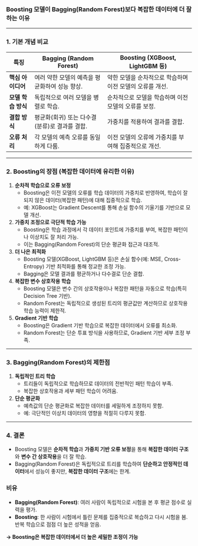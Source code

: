 ### Boosting 모델이 Bagging(Random Forest)보다 복잡한 데이터에 더 잘하는 이유

---

### **1. 기본 개념 비교**

| **특징** | **Bagging (Random Forest)** | **Boosting (XGBoost, LightGBM 등)** |
| --- | --- | --- |
| **핵심 아이디어** | 여러 약한 모델의 예측을 평균화하여 성능 향상. | 약한 모델을 순차적으로 학습하며 이전 모델의 오류를 개선. |
| **모델 학습 방식** | 독립적으로 여러 모델을 병렬로 학습. | 순차적으로 모델을 학습하며 이전 모델의 오류를 보정. |
| **결합 방식** | 평균화(회귀) 또는 다수결(분류)로 결과를 결합. | 가중치를 적용하여 결과를 결합. |
| **오류 처리** | 각 모델의 예측 오류를 동일하게 다룸. | 이전 모델의 오류에 가중치를 부여해 집중적으로 개선. |

---

### **2. Boosting의 장점 (복잡한 데이터에 유리한 이유)**

1. **순차적 학습으로 오류 보정**
    - Boosting은 이전 모델의 오류를 학습 데이터의 가중치로 반영하여, 학습이 잘되지 않은 데이터(복잡한 패턴)에 대해 집중적으로 학습.
    - 예: XGBoost는 Gradient Descent를 통해 손실 함수의 기울기를 기반으로 모델 개선.
2. **가중치 조정으로 극단적 학습 가능**
    - Boosting은 학습 과정에서 각 데이터 포인트에 가중치를 부여, 복잡한 패턴이나 이상치도 잘 처리 가능.
    - 이는 Bagging(Random Forest)의 단순 평균화 접근과 대조적.
3. **더 나은 최적화**
    - Boosting 모델(XGBoost, LightGBM 등)은 손실 함수(예: MSE, Cross-Entropy) 기반 최적화를 통해 정교한 조정 가능.
    - Bagging은 모델 결과를 평균하거나 다수결로 단순 결합.
4. **복잡한 변수 상호작용 학습**
    - Boosting 모델은 변수 간의 상호작용이나 복잡한 패턴을 자동으로 학습(특히 Decision Tree 기반).
    - Random Forest는 독립적으로 생성된 트리의 평균값만 계산하므로 상호작용 학습 능력이 제한적.
5. **Gradient 기반 학습**
    - Boosting은 Gradient 기반 학습으로 복잡한 데이터에서 오류를 최소화.
    - Random Forest는 단순 투표 방식을 사용하므로, Gradient 기반 세부 조정 부족.

---

### **3. Bagging(Random Forest)의 제한점**

1. **독립적인 트리 학습**
    - 트리들이 독립적으로 학습하므로 데이터의 전반적인 패턴 학습이 부족.
    - 복잡한 상호작용과 세부 패턴 학습이 어려움.
2. **단순 평균화**
    - 예측값의 단순 평균화로 복잡한 데이터를 세밀하게 조정하지 못함.
    - 예: 극단적인 이상치 데이터의 영향을 적절히 다루지 못함.

---

### **4. 결론**

- Boosting 모델은 **순차적 학습**과 **가중치 기반 오류 보정**을 통해 **복잡한 데이터 구조**와 **변수 간 상호작용**을 더 잘 학습.
- Bagging(Random Forest)은 독립적으로 트리를 학습하여 **단순하고 안정적인 데이터**에서 성능이 좋지만, **복잡한 데이터 구조**에는 한계.

### **비유**

- **Bagging(Random Forest)**: 여러 사람이 독립적으로 시험을 본 후 평균 점수로 실력을 평가.
- **Boosting**: 한 사람이 시험에서 틀린 문제를 집중적으로 복습하고 다시 시험을 봄. 반복 학습으로 점점 더 높은 성적을 얻음.

**→ Boosting은 복잡한 데이터에서 더 높은 세밀한 조정이 가능**